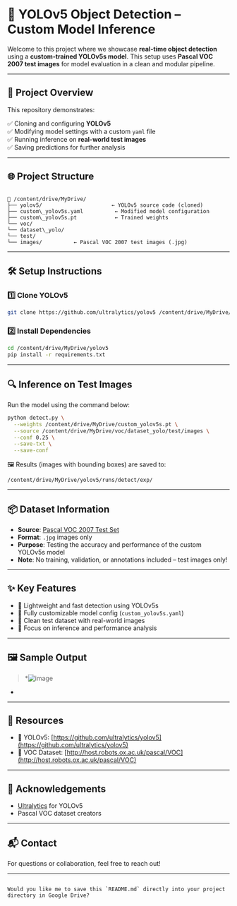 # 🚀 YOLOv5 Object Detection – Custom Model Inference

Welcome to this project where we showcase **real-time object detection** using a **custom-trained YOLOv5s model**. This setup uses **Pascal VOC 2007 test images** for model evaluation in a clean and modular pipeline.

---

## 📁 Project Overview

This repository demonstrates:

✅ Cloning and configuring **YOLOv5**  
✅ Modifying model settings with a custom `yaml` file  
✅ Running inference on **real-world test images**  
✅ Saving predictions for further analysis

---

## 🌐 Project Structure

```

📂 /content/drive/MyDrive/
├── yolov5/                      ← YOLOv5 source code (cloned)
├── custom\_yolov5s.yaml          ← Modified model configuration
├── custom\_yolov5s.pt            ← Trained weights
└── voc/
└── dataset\_yolo/
└── test/
└── images/          ← Pascal VOC 2007 test images (.jpg)

````

---

## 🛠️ Setup Instructions

### 1️⃣ Clone YOLOv5

```bash
git clone https://github.com/ultralytics/yolov5 /content/drive/MyDrive/yolov5
````

### 2️⃣ Install Dependencies

```bash
cd /content/drive/MyDrive/yolov5
pip install -r requirements.txt
```

---

## 🔍 Inference on Test Images

Run the model using the command below:

```bash
python detect.py \
  --weights /content/drive/MyDrive/custom_yolov5s.pt \
  --source /content/drive/MyDrive/voc/dataset_yolo/test/images \
  --conf 0.25 \
  --save-txt \
  --save-conf
```

🖼️ Results (images with bounding boxes) are saved to:

```
/content/drive/MyDrive/yolov5/runs/detect/exp/
```

---

## 📦 Dataset Information

* **Source**: [Pascal VOC 2007 Test Set](http://host.robots.ox.ac.uk/pascal/VOC/voc2007/)
* **Format**: `.jpg` images only
* **Purpose**: Testing the accuracy and performance of the custom YOLOv5s model
* **Note**: No training, validation, or annotations included – test images only!

---

## ✨ Key Features

* 🔧 Lightweight and fast detection using YOLOv5s
* 🧠 Fully customizable model config (`custom_yolov5s.yaml`)
* 📸 Clean test dataset with real-world images
* 🧪 Focus on inference and performance analysis

---

## 🖼️ Sample Output

> *![image](https://github.com/user-attachments/assets/463de181-b841-47e5-b5c0-0304db51c2cd)
*

---

## 🔗 Resources

* 📘 YOLOv5: [https://github.com/ultralytics/yolov5](https://github.com/ultralytics/yolov5)
* 📁 VOC Dataset: [http://host.robots.ox.ac.uk/pascal/VOC](http://host.robots.ox.ac.uk/pascal/VOC)

---

## 🙌 Acknowledgements

* [Ultralytics](https://github.com/ultralytics) for YOLOv5
* Pascal VOC dataset creators

---

## 📬 Contact

For questions or collaboration, feel free to reach out!

---

```

Would you like me to save this `README.md` directly into your project directory in Google Drive?
```
